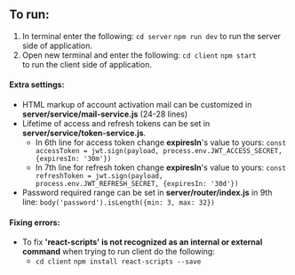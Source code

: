## To run:
1. In terminal enter the following:
	`cd server`
    	`npm run dev`
to run the server side of application.
2. Open new terminal and enter the following:
	`cd client`
	`npm start`	 
to run the client side of application.

#### Extra settings:
* HTML markup of account activation mail can be customized in __server/service/mail-service.js__ (24-28 lines)
* Lifetime of access and refresh tokens can be set in __server/service/token-service.js__.
    - In 6th line for access token change __expiresIn__'s value to yours:
    `const accessToken = jwt.sign(payload, process.env.JWT_ACCESS_SECRET, {expiresIn: '30m'})`
    - In 7th line for refresh token change __expiresIn__'s value to yours:
    `const refreshToken = jwt.sign(payload, process.env.JWT_REFRESH_SECRET, {expiresIn: '30d'})`
* Password required range can be set in __server/router/index.js__ in 9th line:
    `body('password').isLength({min: 3, max: 32})`

#### Fixing errors:
* To fix __'react-scripts' is not recognized as an internal or external command__ when trying to run client do the following:
	* `cd client`
	  `npm install react-scripts --save`
